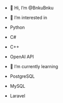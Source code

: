 - 👋 Hi, I’m @BnkuBnku
- 👀 I’m interested in 
-  Python
-  C#
-  C++
-  OpenAI API
                        
- 🌱 I’m currently learning 
-  PostgreSQL
-  MySQL
-  Laravel

<!---
BnkuBnku/BnkuBnku is a ✨ special ✨ repository because its `README.md` (this file) appears on your GitHub profile.
You can click the Preview link to take a look at your changes.
--->
